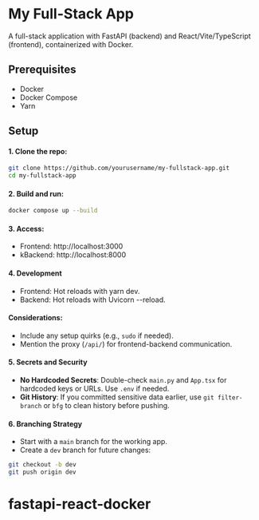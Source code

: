# My Full-Stack App

A full-stack application with FastAPI (backend) and React/Vite/TypeScript (frontend), containerized with Docker.

## Prerequisites
- Docker
- Docker Compose
- Yarn

## Setup
#### 1. Clone the repo:
   ```bash
   git clone https://github.com/yourusername/my-fullstack-app.git
   cd my-fullstack-app
   ```
#### 2. Build and run:
   ```bash
   docker compose up --build
   ```
#### 3. Access:
   - Frontend: http://localhost:3000
   - kBackend: http://localhost:8000

#### 4. Development
   - Frontend: Hot reloads with yarn dev.
   - Backend: Hot reloads with Uvicorn --reload.
   
#### **Considerations**:
   - Include any setup quirks (e.g., `sudo` if needed).
   - Mention the proxy (`/api/`) for frontend-backend communication.

#### 5. **Secrets and Security**
   - **No Hardcoded Secrets**: Double-check `main.py` and `App.tsx` for hardcoded keys or URLs. Use `.env` if needed.
   - **Git History**: If you committed sensitive data earlier, use `git filter-branch` or `bfg` to clean history before pushing.

#### 6. **Branching Strategy**
   - Start with a `main` branch for the working app.
   - Create a `dev` branch for future changes:
  ```bash
  git checkout -b dev
  git push origin dev
  ```
# fastapi-react-docker
